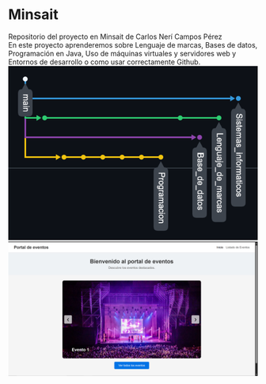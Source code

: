# Minsait
Repositorio del proyecto en Minsait de Carlos Nerí Campos Pérez<br>
En este proyecto aprenderemos sobre Lenguaje de marcas, Bases de datos, Programación en Java, Uso de máquinas virtuales y servidores web y Entornos de desarrollo o como usar correctamente Github.
![grafo de ramas](./grafo_ramas.png)
![Página web](./Web.png)